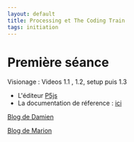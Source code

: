 ```yaml
---
layout: default
title: Processing et The Coding Train
tags: initiation
---
```


# Première séance

Visionage : Videos 1.1 , 1.2, setup puis 1.3

- L'éditeur [P5js](https://editor.p5js.org/)
- La documentation de réference : [ici](https://p5js.org/reference/)


 [Blog de Damien](https://damii-en.github.io/)  

 [Blog de Marion](https://marionchampi.github.io/)

 